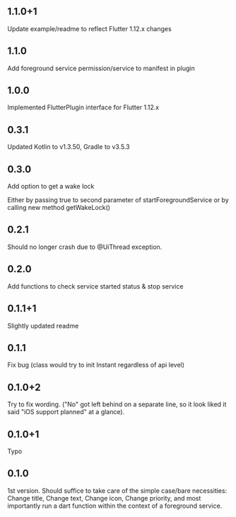 ## 1.1.0+1

Update example/readme to reflect Flutter 1.12.x changes

## 1.1.0

Add foreground service permission/service to manifest in plugin

## 1.0.0

Implemented FlutterPlugin interface for Flutter 1.12.x

## 0.3.1

Updated Kotlin to v1.3.50, Gradle to v3.5.3

## 0.3.0

Add option to get a wake lock

Either by passing true to second parameter of startForegroundService
or by calling new method getWakeLock()

## 0.2.1

Should no longer crash due to @UiThread exception.

## 0.2.0

Add functions to check service started status & stop service

## 0.1.1+1

Slightly updated readme

## 0.1.1

Fix bug
(class would try to init Instant regardless of api level)

## 0.1.0+2

Try to fix wording. ("No" got left behind on a separate line, so it look liked it said
"iOS support planned" at a glance).

## 0.1.0+1

Typo

## 0.1.0

1st version.  Should suffice to take care of the simple case/bare necessities:
Change title, Change text, Change icon, Change priority,
and most importantly run a dart function within the context of a foreground service.